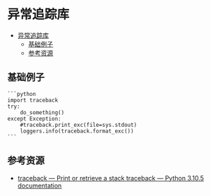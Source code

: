 # 异常追踪库

<!--ts-->
* [异常追踪库](#异常追踪库)
   * [基础例子](#基础例子)
   * [参考资源](#参考资源)

<!-- Created by https://github.com/ekalinin/github-markdown-toc -->
<!-- Added by: runner, at: Wed Jul 20 07:34:51 UTC 2022 -->

<!--te-->
## 基础例子
~~~admonish info title='结合日志使用'
```python
import traceback
try:
    do_something()
except Exception:
    #traceback.print_exc(file=sys.stdout)
    loggers.info(traceback.format_exc())
```
~~~
## 参考资源

- [traceback — Print or retrieve a stack traceback — Python 3.10.5 documentation](https://docs.python.org/3/library/traceback.html)